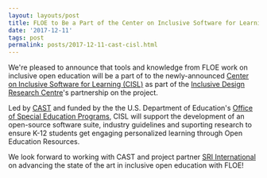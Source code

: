 ```yaml
---
layout: layouts/post
title: FLOE to Be a Part of the Center on Inclusive Software for Learning
date: '2017-12-11'
tags: post
permalink: posts/2017-12-11-cast-cisl.html
---
```

<p>
We're pleased to announce that tools and knowledge from FLOE work on inclusive open
education will be a part of to the newly-announced <a href="http://www.cast.org/w
hats-new/news/2017/center-for-inclusive-software-for-learning.html#.Wi7t9xNSwUE">
Center on Inclusive Software for Learning (CISL)</a> as part of the <a href="https
://idrc.ocadu.ca/">Inclusive Design Research Centre</a>'s partnership on the project.
</p>
<p>
Led by <a href="http://www.cast.org/">CAST</a> and funded by the the U.S. Department
of Education's <a href="https://www2.ed.gov/about/offices/list/osers/osep/index.html">
Office of Special Education Programs</a>, CISL will support the development of an
open-source software suite, industry guidelines and suporting research to ensure
K-12 students get engaging personalized learning through Open Education Resources.
</p>
<p>
We look forward to working with CAST and project partner <a href="https://www.sri.com/">
SRI International</a> on advancing the state of the art in inclusive open education with FLOE!
</p>
